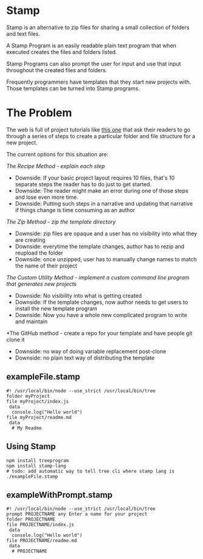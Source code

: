 # Stamp

Stamp is an alternative to zip files for sharing a small collection of folders and text files.

A Stamp Program is an easily readable plain text program that when executed creates the files and folders listed.

Stamp Programs can also prompt the user for input and use that input throughout the created files and folders.

Frequently programmers have templates that they start new projects with. Those templates can be turned into Stamp programs.

# The Problem

The web is full of project tutorials like <a href="https://docs.npmjs.com/getting-started/creating-node-modules">this one</a>
that ask their readers to go through a series of steps to create a particular folder and file structure for a new project.

The current options for this situation are:

*The Recipe Method - explain each step*
- Downside: If your basic project layout requires 10 files, that's 10 separate steps the reader has to do just to get started.
- Downside: The reader might make an error during one of those steps and lose even more time.
- Downside: Putting such steps in a narrative and updating that narrative if things change is time consuming as an author

*The Zip Method - zip the template directory*
- Downside: zip files are opaque and a user has no visibility into what they are creating
- Downside: everytime the template changes, author has to rezip and reupload the folder
- Downside: once unzipped, user has to manually change names to match the name of their project

*The Custom Utility Method - implement a custom command line program that generates new projects*
- Downside: No visibility into what is getting created
- Downside: If the template changes, now author needs to get users to install the new template program
- Downside: Now you have a whole new complicated program to write and maintain

*The GitHub method - create a repo for your template and have people git clone it
- Downside: no way of doing variable replacement post-clone
- Downside: no plain text way of distributing the template

## exampleFile.stamp

    #! /usr/local/bin/node --use_strict /usr/local/bin/tree
    folder myProject
    file myProject/index.js
     data
      console.log("Hello world")
    file myProject/readme.md
     data
      # My Readme

## Using Stamp

    npm install treeprogram
    npm install stamp-lang
    # todo: add automatic way to tell tree cli where stamp lang is
    ./exampleFile.stamp


## exampleWithPrompt.stamp

    #! /usr/local/bin/node --use_strict /usr/local/bin/tree
    prompt PROJECTNAME any Enter a name for your project
    folder PROJECTNAME
    file PROJECTNAME/index.js
     data
      console.log("Hello world")
    file PROJECTNAME/readme.md
     data
      # PROJECTNAME